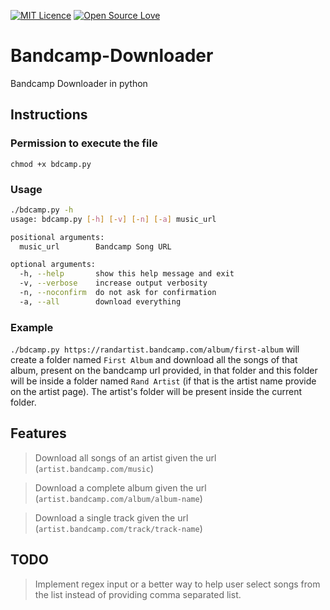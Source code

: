 [![MIT Licence](https://badges.frapsoft.com/os/mit/mit-175x39.png?v=103)](https://opensource.org/licenses/mit-license.php)
[![Open Source Love](https://badges.frapsoft.com/os/v2/open-source-175x29.png?v=103)](https://github.com/ellerbrock/open-source-badge/)

# Bandcamp-Downloader
Bandcamp Downloader in python

## Instructions

### Permission to execute the file
`chmod +x bdcamp.py`

### Usage
```bash 
./bdcamp.py -h
usage: bdcamp.py [-h] [-v] [-n] [-a] music_url

positional arguments:
  music_url        Bandcamp Song URL

optional arguments:
  -h, --help       show this help message and exit
  -v, --verbose    increase output verbosity
  -n, --noconfirm  do not ask for confirmation
  -a, --all        download everything
```

### Example
`./bdcamp.py https://randartist.bandcamp.com/album/first-album` will create a folder named `First Album` and download all the
songs of that album, present on the bandcamp url provided, in that folder and this folder will be inside a folder named
`Rand Artist` (if that is the artist name provide on the artist page). The artist's folder will be present inside the current folder.

## Features

> Download all songs of an artist given the url (`artist.bandcamp.com/music`)

> Download a complete album given the url (`artist.bandcamp.com/album/album-name`)

> Download a single track given the url (`artist.bandcamp.com/track/track-name`)

## TODO

> Implement regex input or a better way to help user select songs from the list instead of providing comma separated list.
